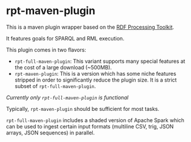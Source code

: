 # rpt-maven-plugin

This is a maven plugin wrapper based on the [RDF Processing Toolkit](https://github.com/SmartDataAnalytics/RdfProcessingToolkit).

It features goals for SPARQL and RML execution.

This plugin comes in two flavors:

* `rpt-full-maven-plugin`: This variant supports many special features at the cost of a large download (~500MB).
* `rpt-maven-plugin`: This is a version which has some niche features stripped in order to significantly reduce the plugin size. It is a strict subset of `rpt-full-maven-plugin`.

*Currently only `rpt-full-maven-plugin` is functional*

Typically, `rpt-maven-plugin` should be sufficient for most tasks.

`rpt-full-maven-plugin` includes a shaded version of Apache Spark which can be used to ingest certain input formats (multiline CSV, trig, JSON arrays, JSON sequences) in parallel.




